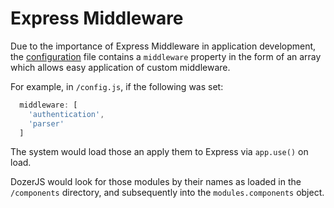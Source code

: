 # Express Middleware

Due to the importance of Express Middleware in application development, the
[configuration](../configuration) file contains a `middleware` property in the
form of an array which allows easy application of custom middleware.

For example, in `/config.js`, if the following was set:

```javascript
  middleware: [
    'authentication',
    'parser'
  ]
```

The system would load those an apply them to Express via `app.use()` on load.

DozerJS would look for those modules by their names as loaded in the `/components`
directory, and subsequently into the `modules.components` object.